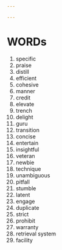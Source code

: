 ```yaml
---

---
```


# WORDs

1. specific
2. praise
3. distill
4. efficient
5. cohesive
6. manner
7. credit
8. elevate
9. trench
10. delight
11. guru
12. transition
13. concise
14. entertain
15. insightful
16. veteran
17. newbie
18. technique
19. unambiguous
20. pitfall
21. stumble
22. latent
23. engage
24. duplicate
25. strict
26. prohibit
27. warranty
28. retrieval system
29. facility